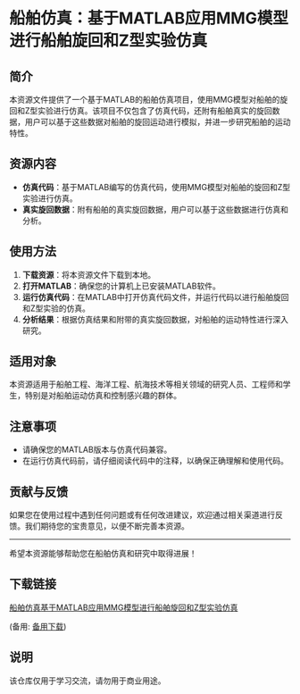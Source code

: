 # 船舶仿真：基于MATLAB应用MMG模型进行船舶旋回和Z型实验仿真

## 简介

本资源文件提供了一个基于MATLAB的船舶仿真项目，使用MMG模型对船舶的旋回和Z型实验进行仿真。该项目不仅包含了仿真代码，还附有船舶真实的旋回数据，用户可以基于这些数据对船舶的旋回运动进行模拟，并进一步研究船舶的运动特性。

## 资源内容

- **仿真代码**：基于MATLAB编写的仿真代码，使用MMG模型对船舶的旋回和Z型实验进行仿真。
- **真实旋回数据**：附有船舶的真实旋回数据，用户可以基于这些数据进行仿真和分析。

## 使用方法

1. **下载资源**：将本资源文件下载到本地。
2. **打开MATLAB**：确保您的计算机上已安装MATLAB软件。
3. **运行仿真代码**：在MATLAB中打开仿真代码文件，并运行代码以进行船舶旋回和Z型实验的仿真。
4. **分析结果**：根据仿真结果和附带的真实旋回数据，对船舶的运动特性进行深入研究。

## 适用对象

本资源适用于船舶工程、海洋工程、航海技术等相关领域的研究人员、工程师和学生，特别是对船舶运动仿真和控制感兴趣的群体。

## 注意事项

- 请确保您的MATLAB版本与仿真代码兼容。
- 在运行仿真代码前，请仔细阅读代码中的注释，以确保正确理解和使用代码。

## 贡献与反馈

如果您在使用过程中遇到任何问题或有任何改进建议，欢迎通过相关渠道进行反馈。我们期待您的宝贵意见，以便不断完善本资源。

---

希望本资源能够帮助您在船舶仿真和研究中取得进展！

## 下载链接
[船舶仿真基于MATLAB应用MMG模型进行船舶旋回和Z型实验仿真](https://pan.quark.cn/s/b0eb188fb7e7) 

(备用: [备用下载](https://pan.baidu.com/s/1s03wN2K0PHOLLTlcxOAjiA?pwd=1234))

## 说明

该仓库仅用于学习交流，请勿用于商业用途。
